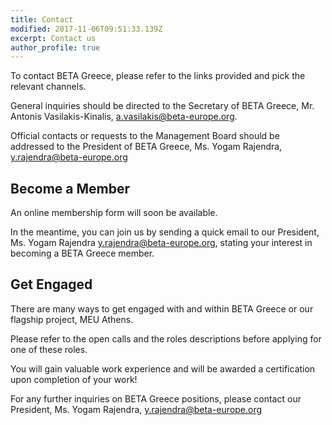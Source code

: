 ```yaml
---
title: Contact
modified: 2017-11-06T09:51:33.139Z
excerpt: Contact us
author_profile: true
---
```

To contact BETA Greece, please refer to the links provided and pick the relevant
 channels.

General inquiries should be directed to the Secretary of BETA Greece, Mr. Antonis
 Vasilakis-Kinalis, [a.vasilakis@beta-europe.org](a.vasilakis@beta-europe.org).

Official contacts or requests to the Management Board should be addressed to the
 President of BETA Greece, Ms. Yogam Rajendra, [y.rajendra@beta-europe.org](y.rajendra@beta-europe.org)

## Become a Member

An online membership form will soon be available.

In the meantime, you can join us by sending a quick email to our President, Ms.
Yogam Rajendra [y.rajendra@beta-europe.org](y.rajendra@beta-europe.org), stating your interest in becoming a
 BETA Greece member.

## Get Engaged

There are many ways to get engaged with and within BETA Greece or our flagship project, MEU Athens.

Please
 refer to the open calls and the roles descriptions before applying for one of these roles.

You will gain valuable work experience and will be awarded a certification upon
 completion of your work!

For any further inquiries on BETA Greece positions, please contact our President, Ms.
 Yogam Rajendra, [y.rajendra@beta-europe.org](y.rajendra@beta-europe.org)
